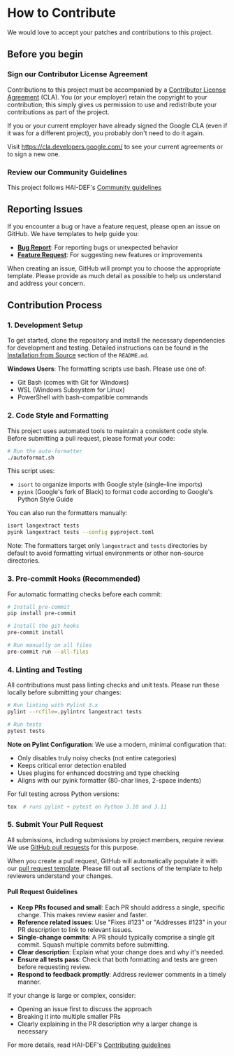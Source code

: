 # How to Contribute

We would love to accept your patches and contributions to this project.

## Before you begin

### Sign our Contributor License Agreement

Contributions to this project must be accompanied by a
[Contributor License Agreement](https://cla.developers.google.com/about) (CLA).
You (or your employer) retain the copyright to your contribution; this simply
gives us permission to use and redistribute your contributions as part of the
project.

If you or your current employer have already signed the Google CLA (even if it
was for a different project), you probably don't need to do it again.

Visit <https://cla.developers.google.com/> to see your current agreements or to
sign a new one.

### Review our Community Guidelines

This project follows HAI-DEF's
[Community guidelines](https://developers.google.com/health-ai-developer-foundations/community-guidelines)

## Reporting Issues

If you encounter a bug or have a feature request, please open an issue on GitHub.
We have templates to help guide you:

- **[Bug Report](.github/ISSUE_TEMPLATE/1-bug.md)**: For reporting bugs or unexpected behavior
- **[Feature Request](.github/ISSUE_TEMPLATE/2-feature-request.md)**: For suggesting new features or improvements

When creating an issue, GitHub will prompt you to choose the appropriate template.
Please provide as much detail as possible to help us understand and address your concern.

## Contribution Process

### 1. Development Setup

To get started, clone the repository and install the necessary dependencies for development and testing. Detailed instructions can be found in the [Installation from Source](https://github.com/google/langextract#from-source) section of the `README.md`.

**Windows Users**: The formatting scripts use bash. Please use one of:
- Git Bash (comes with Git for Windows)
- WSL (Windows Subsystem for Linux)
- PowerShell with bash-compatible commands

### 2. Code Style and Formatting

This project uses automated tools to maintain a consistent code style. Before submitting a pull request, please format your code:

```bash
# Run the auto-formatter
./autoformat.sh
```

This script uses:
- `isort` to organize imports with Google style (single-line imports)
- `pyink` (Google's fork of Black) to format code according to Google's Python Style Guide

You can also run the formatters manually:
```bash
isort langextract tests
pyink langextract tests --config pyproject.toml
```

Note: The formatters target only `langextract` and `tests` directories by default to avoid
formatting virtual environments or other non-source directories.

### 3. Pre-commit Hooks (Recommended)

For automatic formatting checks before each commit:

```bash
# Install pre-commit
pip install pre-commit

# Install the git hooks
pre-commit install

# Run manually on all files
pre-commit run --all-files
```

### 4. Linting and Testing

All contributions must pass linting checks and unit tests. Please run these locally before submitting your changes:

```bash
# Run linting with Pylint 3.x
pylint --rcfile=.pylintrc langextract tests

# Run tests
pytest tests
```

**Note on Pylint Configuration**: We use a modern, minimal configuration that:
- Only disables truly noisy checks (not entire categories)
- Keeps critical error detection enabled
- Uses plugins for enhanced docstring and type checking
- Aligns with our pyink formatter (80-char lines, 2-space indents)

For full testing across Python versions:
```bash
tox  # runs pylint + pytest on Python 3.10 and 3.11
```

### 5. Submit Your Pull Request

All submissions, including submissions by project members, require review. We
use [GitHub pull requests](https://docs.github.com/articles/about-pull-requests)
for this purpose.

When you create a pull request, GitHub will automatically populate it with our
[pull request template](.github/PULL_REQUEST_TEMPLATE/pull_request_template.md).
Please fill out all sections of the template to help reviewers understand your changes.

#### Pull Request Guidelines

- **Keep PRs focused and small**: Each PR should address a single, specific change. This makes review easier and faster.
- **Reference related issues**: Use "Fixes #123" or "Addresses #123" in your PR description to link to relevant issues.
- **Single-change commits**: A PR should typically comprise a single git commit. Squash multiple commits before submitting.
- **Clear description**: Explain what your change does and why it's needed.
- **Ensure all tests pass**: Check that both formatting and tests are green before requesting review.
- **Respond to feedback promptly**: Address reviewer comments in a timely manner.

If your change is large or complex, consider:
- Opening an issue first to discuss the approach
- Breaking it into multiple smaller PRs
- Clearly explaining in the PR description why a larger change is necessary

For more details, read HAI-DEF's
[Contributing guidelines](https://developers.google.com/health-ai-developer-foundations/community-guidelines#contributing)
